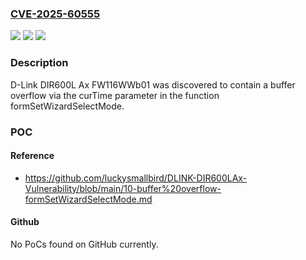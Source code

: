 ### [CVE-2025-60555](https://cve.mitre.org/cgi-bin/cvename.cgi?name=CVE-2025-60555)
![](https://img.shields.io/static/v1?label=Product&message=n%2Fa&color=blue)
![](https://img.shields.io/static/v1?label=Version&message=n%2Fa%20&color=brightgreen)
![](https://img.shields.io/static/v1?label=Vulnerability&message=n%2Fa&color=brightgreen)

### Description

D-Link DIR600L Ax FW116WWb01 was discovered to contain a buffer overflow via the curTime parameter in the function formSetWizardSelectMode.

### POC

#### Reference
- https://github.com/luckysmallbird/DLINK-DIR600LAx-Vulnerability/blob/main/10-buffer%20overflow-formSetWizardSelectMode.md

#### Github
No PoCs found on GitHub currently.

